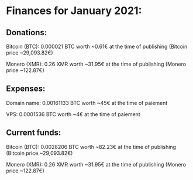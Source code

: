 # Finances for January 2021:


## Donations:

Bitcoin (BTC): 0.000021 BTC worth ~0.61€ at the time of publishing (Bitcoin price ~29,093.82€)

Monero (XMR): 0.26 XMR worth ~31.95€ at the time of publishing (Monero price ~122.87€)


## Expenses:

Domain name: 0.00161133 BTC worth ~45€ at the time of paiement

VPS: 0.0001536 BTC worth ~4€ at the time of paiement


## Current funds:

Bitcoin (BTC): 0.0028206 BTC worth ~82.23€ at the time of publishing (Bitcoin price ~29,093.82€)

Monero (XMR): 0.26 XMR worth ~31.95€ at the time of publishing (Monero price ~122.87€)
